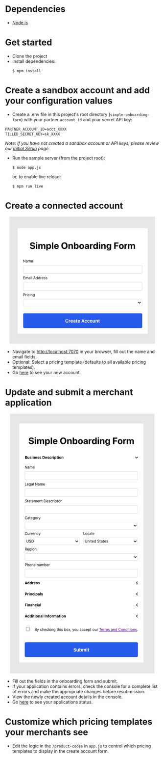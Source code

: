 # Dependencies

- [Node.js](https://nodejs.org)

# Get started

- Clone the project
- Install dependencies:
  ```
  $ npm install
  ```

# Create a sandbox account and add your configuration values

- Create a .env file in this project's root directory (`simple-onboarding-form`) with your partner
  `account_id` and your secret API key:

```
PARTNER_ACCOUNT_ID=acct_XXXX
TILLED_SECRET_KEY=sk_XXXX
```

_Note: If you have not created a sandbox account or API keys, please review our
[Initial Setup](https://docs.tilled.com/get-started-with-tilled/initial-setup)
page._

- Run the sample server (from the project root):

  ```
  $ node app.js
  ```

  or, to enable live reload:

  ```
  $ npm run live
  ```

# Create a connected account

<p align="center">
  <img src="img/create-account-form.png">
</p>

- Navigate to [http://localhost:7070](http://localhost:7070) in your browser,
  fill out the name and email fields.
- Optional: Select a pricing template (defaults to all available pricing
  templates).
- Go [here](https://sandbox-app.tilled.com/connected-accounts) to see your new
  account.

# Update and submit a merchant application

<p align="center">
  <img src="img/onboarding-form.png">
</p>

- Fill out the fields in the onboarding form and submit.
- If your application contains errors, check the console for a complete list of
  errors and make the appropriate changes before resubmission.
- View the newly created account details in the console.
- Go [here](https://sandbox-app.tilled.com/connected-accounts) to see your
  applications status.

# Customize which pricing templates your merchants see

- Edit the logic in the `/product-codes` in `app.js` to control which pricing
  templates to display in the create account form.
